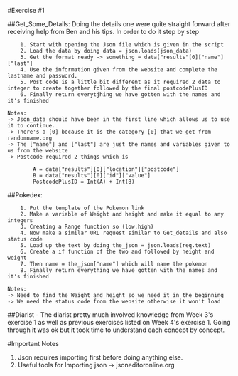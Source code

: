 #Exercise #1

##Get_Some_Details:
        Doing the details one were quite straight forward after receiving help from Ben and his tips. In order to do it step by step
        
        1. Start with opening the Json file which is given in the script
        2. Load the data by doing data = json.loads(json_data)
        3. Get the format ready -> something = data["results"[0]["name"]["last"]
        4. Use the information given from the website and complete the lastname and password.
        5. Post code is a little bit different as it required 2 data to integer to create together followed by the final postcodePlusID
        6. Finally return everytjhing we have gotten with the names and it's finished

    Notes: 
    -> Json_data should have been in the first line which allows us to use it to continue.
    -> There's a [0] because it is the category [0] that we get from randomname.org
    -> The ["name"] and ["last"] are just the names and variables given to us from the website
    -> Postcode required 2 things which is

            A = data["results"][0]["location"]["postcode"]
            B = data["results"][0]["id"]["value"]
            PostcodePlusID = Int(A) + Int(B) 


##Pokedex:
        
        1. Put the template of the Pokemon link
        2. Make a variable of Weight and height and make it equal to any integers 
        3. Creating a Range function so (low,high)
        4. Now make a similar URL request similar to Get_details and also status code
        5. Load up the text by doing the_json = json.loads(req.text)
        6. Create a if function of the two and followed by height and weight
        7. Then name = the_json["name"] which will name the pokemon
        8. Finally return everything we have gotten with the names and it's finished

    Notes: 
    -> Need to find the Weight and height so we need it in the beginning 
    -> We need the status code from the website otherwise it won't load


##Diarist
    - The diarist pretty much involved knowledge from Week 3's exercise 1 as well as previous exercises listed on Week 4's exercise 1. Going through it was ok but it took time to understand each concept by concept.


#Important Notes
 1. Json requires importing first before doing anything else.
 2. Useful tools for Importing json -> jsoneditoronline.org
